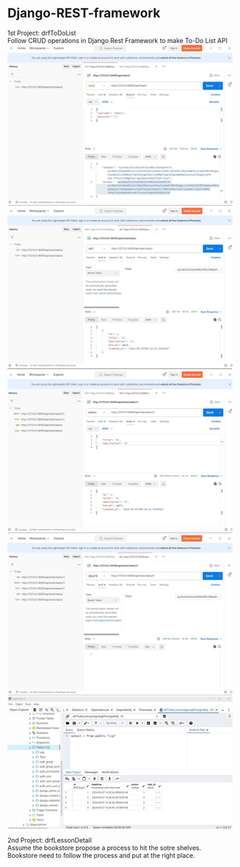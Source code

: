 # Django-REST-framework
1st Project: drfToDoList <br>
Follow CRUD operations in Django Rest Framework to make To-Do List API <br>
![Create](./drfToDoList/drfToDoList_Create.jpg)
![Read](./drfToDoList/drfToDoList_Read.jpg)
![Update](./drfToDoList/drfToDoList_Update.jpg)
![Delete](./drfToDoList/drfToDoList_Delete.jpg)
![log](./drfToDoList/drfToDoList_log.jpg)

2nd Project: drfLessonDetail <br>
Assume the bookstore propose a process to hit the sotre shelves. Bookstore need to follow the process and put at the right place. <br> 
